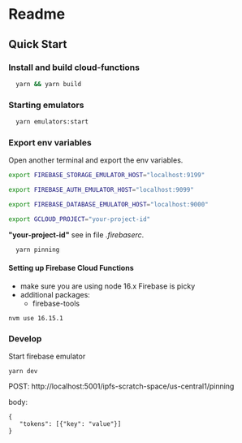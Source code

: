 # Readme

## Quick Start

### Install and build cloud-functions

```sh
  yarn && yarn build
```

### Starting emulators

```sh
  yarn emulators:start
```

### Export env variables

Open another terminal and export the env variables.

```sh
export FIREBASE_STORAGE_EMULATOR_HOST="localhost:9199"
```

```sh
export FIREBASE_AUTH_EMULATOR_HOST="localhost:9099"
```

```sh
export FIREBASE_DATABASE_EMULATOR_HOST="localhost:9000"
```

```sh
export GCLOUD_PROJECT="your-project-id"
```

**"your-project-id"** see in file _.firebaserc_.

```sh
  yarn pinning
```

#### Setting up Firebase Cloud Functions

- make sure you are using node 16.x Firebase is picky
- additional packages:
  - firebase-tools

```
nvm use 16.15.1

```

### Develop

Start firebase emulator
```
yarn dev
```

POST: http://localhost:5001/ipfs-scratch-space/us-central1/pinning

body: 
```
{
   "tokens": [{"key": "value"}]
}
```
